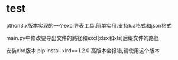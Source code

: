 # test
pthon3.x版本实现的一个excl导表工具.简单实用.支持lua格式和json格式

main.py中修改要导出文件的路径和excl[xlsx和xls]后缀文件的路径

安装xlrd版本  pip install xlrd==1.2.0 高版本会报错,请使用这个版本
